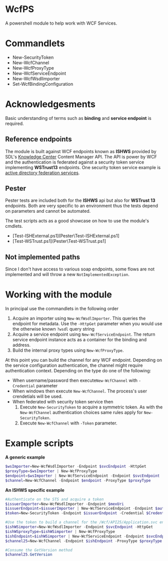 # WcfPS
A powershell module to help work with WCF Services.

# Commandlets

- New-SecurityToken
- New-WcfChannel
- New-WcfProxyType
- New-WcfServiceEndpoint
- New-WcfWsdlImporter
- Set-WcfBindingConfiguration

# Acknowledgesments
Basic understanding of terms such as **binding** and **service endpoint** is required. 

## Reference endpoints
The module is built against WCF endpoints known as **ISHWS** provided by SDL's [Knowledge Center](http://www.sdl.com/cxc/knowledge-delivery/documentation-management-dita/) Content Manager API. The API is power by WCF and the authentication is federated against a security token service implementing **WSTrust13** endpoints. One security token service example is [active directory federation services](https://msdn.microsoft.com/en-us/library/bb897402.aspx).

## Pester 
Pester tests are included both for the **ISHWS** api but also for **WSTrust 13** endpoints. Both are very specific to an environment thus the tests depend on parameters and cannot be automated. 

The test scripts acts as a good showcase on how to use the module's cmdlets.

* [Test-ISHExternal.ps1](Pester\Test-ISHExternal.ps1]
* [Test-WSTrust.ps1](Pester\Test-WSTrust.ps1]

## Not implemented paths
Since I don't have access to various soap endpoints, some flows are not implemented and will throw a new `NotImplementedException`.   

# Working with the module

In principal use the commandlets in the following order

1. Acquire an importer using `New-WcfWsdlImporter`. This queries the endpoint for metadata. Use the `-HttpGet` parameter when you would use the otherwise known `?wsdl` query string
1. Acquire a service endpoint using `New-WcfServiceEndpoint`. The return service endpoint instance acts as a container for the binding and address.
1. Build the internal proxy types using `New-WcfProxyType`. 

At this point you can build the channel for any WCF endpoint. Depending on the service configuration authentication, the channel might require authentication context. Depending on the type do one of the following: 

* When username/password then execute`New-WcfChannel` with `-Credential` parameter
* When windows  then execute `New-WcfChannel`. The process's user crendetials will be used.
* When federated with security token service then
  1. Execute `New-SecurityToken` to acquire a symmetric token. As with the `New-WcfChannel` authentication choices same rules apply for `New-SecurityToken`. 
  2. Execute `New-WcfChannel` with `-Token` parameter.
  
# Example scripts

**A generic example**
```powershell
$wsImporter=New-WcfWsdlImporter -Endpoint $svcEndpoint -HttpGet
$proxyType=$wsImporter | New-WcfProxyType
$endpoint=$wsImporter | New-WcfServiceEndpoint -Endpoint $svcEndpoint
$channel=New-WcfChannel -Endpoint $endpoint -ProxyType $proxyType
```  
  
**An ISHWS specific example**
```powershell
#Authenticate on the STS and acquire a token        
$issuerImporter=New-WcfWsdlImporter -Endpoint $mexUri
$issuerEndpoint=$issuerImporter | New-WcfServiceEndpoint -Endpoint $authentiCationEndpoint
$token=New-SecurityToken -Endpoint $issuerEndpoint -Credential $Credential -AppliesTo $ishWSAppliesTo -Symmetric

#Use the token to build a channel for the /Wcf/API25/Application.svc endpoint
$ishWSimporter=New-WcfWsdlImporter -Endpoint $svcEndpoint -HttpGet
$ishWSproxyType=$ishWSimporter | New-WcfProxyType
$ishEndpoint=$ishWSimporter | New-WcfServiceEndpoint -Endpoint $svcEndpoint
$channel25=New-WcfChannel -Endpoint $ishEndpoint -ProxyType $proxyType -Token $token

#Consume the GetVersion method
$channel25.GetVersion
```  